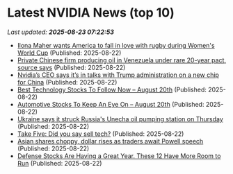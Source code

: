 # Latest NVIDIA News (top 10)
_Last updated: **2025-08-23 07:22:53**_

- [Ilona Maher wants America to fall in love with rugby during Women's World Cup](https://biztoc.com/x/6a06af7e584fd5df) (Published: 2025-08-22)
- [Private Chinese firm producing oil in Venezuela under rare 20-year pact, source says](https://biztoc.com/x/0bf50b57d8603610) (Published: 2025-08-22)
- [Nvidia’s CEO says it’s in talks with Trump administration on a new chip for China](https://financialpost.com/pmn/nvidias-ceo-says-its-in-talks-with-trump-administration-on-a-new-chip-for-china) (Published: 2025-08-22)
- [Best Technology Stocks To Follow Now – August 20th](https://www.etfdailynews.com/2025/08/22/best-technology-stocks-to-follow-now-august-20th/) (Published: 2025-08-22)
- [Automotive Stocks To Keep An Eye On – August 20th](https://www.etfdailynews.com/2025/08/22/automotive-stocks-to-keep-an-eye-on-august-20th/) (Published: 2025-08-22)
- [Ukraine says it struck Russia's Unecha oil pumping station on Thursday](https://biztoc.com/x/bc04e60df15494b6) (Published: 2025-08-22)
- [Take Five: Did you say sell tech?](https://biztoc.com/x/47474846e59848e3) (Published: 2025-08-22)
- [Asian shares choppy, dollar rises as traders await Powell speech](https://biztoc.com/x/d96ad427f75badfd) (Published: 2025-08-22)
- [Defense Stocks Are Having a Great Year. These 12 Have More Room to Run](https://biztoc.com/x/70781d1068ef9ebb) (Published: 2025-08-22)
